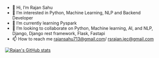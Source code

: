 - 👋 Hi, I’m Rajan Sahu
- 👀 I’m interested in Python, Machine Learning, NLP and Backend Developer
- 🌱 I’m currently learning Pyspark
- 💞️ I’m looking to collaborate on Python, Machine learning, AI, and NLP, Django, Django rest framework, Flask, Fastapi
- 📫 How to reach me rajansahu713@gmail.com/ rsrajan.jec@gmail.com

[![Rajan's GitHub stats](https://github-readme-stats.vercel.app/api?username=rajansahu713)](https://github.com/rajansahu713/github-readme-stats)


<!---
rajansahu713/rajansahu713 is a ✨ special ✨ repository because its `README.md` (this file) appears on your GitHub profile.
You can click the Preview link to take a look at your changes.
--->
